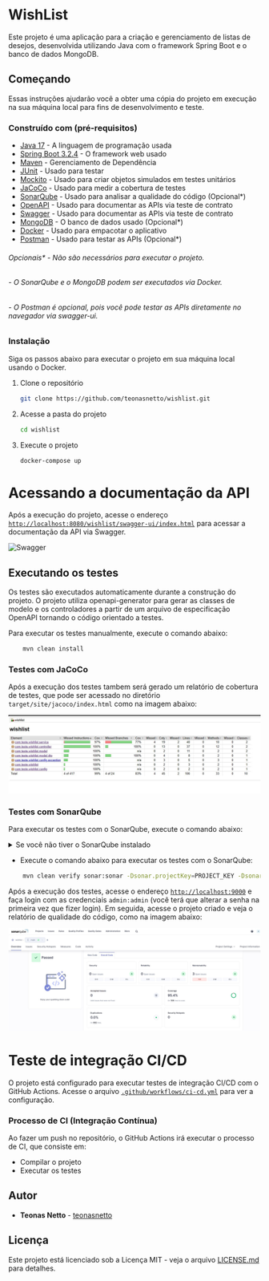 # WishList

Este projeto é uma aplicação para a criação e gerenciamento de listas de desejos, desenvolvida utilizando Java com o framework Spring Boot e o banco de dados MongoDB.

## Começando

Essas instruções ajudarão você a obter uma cópia do projeto em execução na sua máquina local para fins de desenvolvimento e teste.

### Construído com (pré-requisitos)

* [Java 17](https://www.oracle.com/java/technologies/javase-jdk17-downloads.html) - A linguagem de programação usada
* [Spring Boot 3.2.4](https://spring.io/projects/spring-boot) - O framework web usado
* [Maven](https://maven.apache.org/) - Gerenciamento de Dependência
* [JUnit](https://junit.org/junit5/) - Usado para testar
* [Mockito](https://site.mockito.org/) - Usado para criar objetos simulados em testes unitários
* [JaCoCo](https://www.jacoco.org/jacoco/) - Usado para medir a cobertura de testes
* [SonarQube](https://www.sonarqube.org/) - Usado para analisar a qualidade do código (Opcional*)
* [OpenAPI](https://swagger.io/specification/) - Usado para documentar as APIs via teste de contrato
* [Swagger](https://swagger.io/) - Usado para documentar as APIs via teste de contrato
* [MongoDB](https://www.mongodb.com/) - O banco de dados usado (Opcional*)
* [Docker](https://www.docker.com/) - Usado para empacotar o aplicativo
* [Postman](https://www.postman.com/) - Usado para testar as APIs (Opcional*)

###### Opcionais* - Não são necessários para executar o projeto.
###### - O SonarQube e o MongoDB podem ser executados via Docker.
###### - O Postman é opcional, pois você pode testar as APIs diretamente no navegador via swagger-ui.

### Instalação

Siga os passos abaixo para executar o projeto em sua máquina local usando o Docker.

1. Clone o repositório
   ```sh
   git clone https://github.com/teonasnetto/wishlist.git
    ```
2. Acesse a pasta do projeto
    ```sh
    cd wishlist
    ```
3. Execute o projeto
    ```sh
    docker-compose up
    ```

# Acessando a documentação da API

Após a execução do projeto, acesse o endereço [``http://localhost:8080/wishlist/swagger-ui/index.html``](http://localhost:8080/wishlist/swagger-ui/index.html) para acessar a documentação da API via Swagger.

![Swagger](assets/swagger.jpg)

## Executando os testes

Os testes são executados automaticamente durante a construção do projeto. O projeto utiliza openapi-generator para gerar as classes de modelo e os controladores a partir de um arquivo de especificação OpenAPI tornando o código orientado a testes.

Para executar os testes manualmente, execute o comando abaixo:

```sh
    mvn clean install
```

### Testes com JaCoCo
Após a execução dos testes tambem será gerado um relatório de cobertura de testes, que pode ser acessado no diretório ``target/site/jacoco/index.html`` como na imagem abaixo:

![Jacoco](assets/jacoco_test.jpg)

### Testes com SonarQube
Para executar os testes com o SonarQube, execute o comando abaixo:

<details>
<summary>Se você não tiver o SonarQube instalado</summary>

---

- Execute o comando abaixo para executar o SonarQube via Docker:
```sh
    docker run -d --name sonarqube -e SONAR_ES_BOOTSTRAP_CHECKS_DISABLE=true -p 9000:9000 sonarqube:latest
```

---

</details>


- Execute o comando abaixo para executar os testes com o SonarQube:
```sh
    mvn clean verify sonar:sonar -Dsonar.projectKey=PROJECT_KEY -Dsonar.projectName='PROJECT_NAME' -Dsonar.host.url=http://localhost:9000 -Dsonar.token=THE_GENERATED_TOKEN
```

Após a execução dos testes, acesse o endereço [``http://localhost:9000``](http://localhost:9000) e faça login com as credenciais ``admin:admin`` (você terá que alterar a senha na primeira vez que fizer login). Em seguida, acesse o projeto criado e veja o relatório de qualidade do código, como na imagem abaixo:

![SonarQube](assets/sonarQube_test.jpg)

# Teste de integração CI/CD

O projeto está configurado para executar testes de integração CI/CD com o GitHub Actions. Acesse o arquivo [``.github/workflows/ci-cd.yml``](.github/workflows/ci-cd.yml) para ver a configuração.

### Processo de CI (Integração Contínua)
Ao fazer um push no repositório, o GitHub Actions irá executar o processo de CI, que consiste em:
- Compilar o projeto
- Executar os testes


## Autor

* **Teonas Netto** -  [teonasnetto](https://github.com/teonasnetto)

## Licença

Este projeto está licenciado sob a Licença MIT - veja o arquivo [LICENSE.md](LICENSE.md) para detalhes.